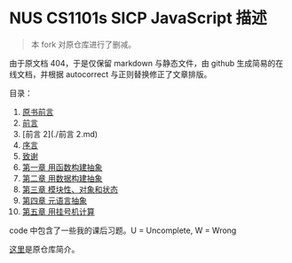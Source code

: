 # NUS CS1101s SICP JavaScript 描述

> 本 fork 对原仓库进行了删减。

由于原文档 404，于是仅保留 markdown 与静态文件，由 github 生成简易的在线文档，并根据 autocorrect 与正则替换修正了文章排版。

目录：

1. [原书前言](./原书前言.md)
2. [前言](./前言.md)
3. [前言 2](./前言 2.md)
4. [序言](./序言.md)
5. [致谢](./致谢.md)
6. [第一章 用函数构建抽象](./1.md)
7. [第二章 用数据构建抽象](./2.md)
8. [第三章 模块性、对象和状态](./3.md)
9. [第四章 元语言抽象](./4.md)
10. [第五章 用挂号机计算](./5.md)

code 中包含了一些我的课后习题。U = Uncomplete, W = Wrong

[这里](./readme.md)是原仓库简介。